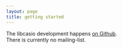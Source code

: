 ```yaml
---
layout: page
title: getting started
---
```

The libcasio development happens [on Github][gh].  
There is currently no mailing-list.

[gh]: https://github.com/PlaneteCasio/libcasio
